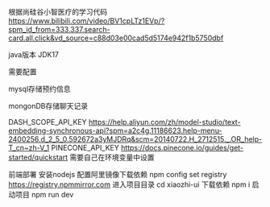根据尚硅谷小智医疗的学习代码
https://www.bilibili.com/video/BV1cpLTz1EVp/?spm_id_from=333.337.search-card.all.click&vd_source=c88d03e00cad5d5174e942f1b5750dbf

java版本
JDK17


需要配置

mysql存储预约信息

mongonDB存储聊天记录



DASH_SCOPE_API_KEY https://help.aliyun.com/zh/model-studio/text-embedding-synchronous-api?spm=a2c4g.11186623.help-menu-2400256.d_2_5_0.592672a3yMJDRq&scm=20140722.H_2712515._.OR_help-T_cn~zh-V_1
PINECONE_API_KEY https://docs.pinecone.io/guides/get-started/quickstart
需要自己在环境变量中设置

前端部署
安装nodejs
配置阿里镜像下载依赖
npm config set registry https://registry.npmmirror.com
进入项目目录 
cd xiaozhi-ui
下载依赖
npm i
启动项目
npm run dev